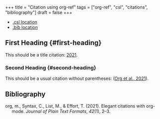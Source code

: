 +++
title = "Citation using org-ref"
tags = ["org-ref", "csl", "citations", "bibliography"]
draft = false
+++

-   [.csl location](https://github.com/kaushalmodi/ox-hugo/blob/main/test/site/content-org/cite/csl/apa.csl)
-   [.bib location](https://github.com/kaushalmodi/ox-hugo/blob/main/test/site/content-org/cite/bib/orgcite.bib)


## First Heading {#first-heading}

This should be a title citation: <a href="#citeproc_bib_item_1">2021</a>.


### Second Heading {#second-heading}

This should be a usual citation without parentheses:
(<a href="#citeproc_bib_item_1">Org et al., 2021</a>).

## Bibliography

<style>.csl-entry{text-indent: -1.5em; margin-left: 1.5em;}</style><div class="csl-bib-body">
  <div class="csl-entry"><a id="citeproc_bib_item_1"></a>org, m., Syntax, C., List, M., &#38; Effort, T. (2021). Elegant citations with org-mode. <i>Journal of Plain Text Formats</i>, <i>42</i>(1), 2–3.</div>
</div>

